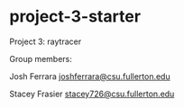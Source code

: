 # project-3-starter
Project 3: raytracer

Group members:

Josh Ferrara joshferrara@csu.fullerton.edu

Stacey Frasier stacey726@csu.fullerton.edu
